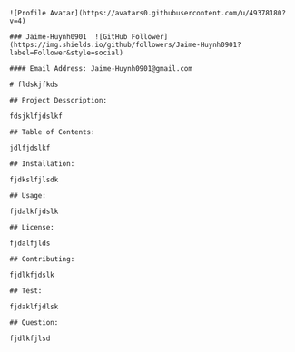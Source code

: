 

    ![Profile Avatar](https://avatars0.githubusercontent.com/u/49378180?v=4)

    ### Jaime-Huynh0901  ![GitHub Follower](https://img.shields.io/github/followers/Jaime-Huynh0901?label=Follower&style=social)

    #### Email Address: Jaime-Huynh0901@gmail.com

    # fldskjfkds

    ## Project Desscription:

    fdsjklfjdslkf

    ## Table of Contents:

    jdlfjdslkf

    ## Installation:

    fjdkslfjlsdk

    ## Usage:

    fjdalkfjdslk

    ## License:

    fjdalfjlds

    ## Contributing:

    fjdlkfjdslk

    ## Test:

    fjdaklfjdlsk

    ## Question:

    fjdlkfjlsd
    
